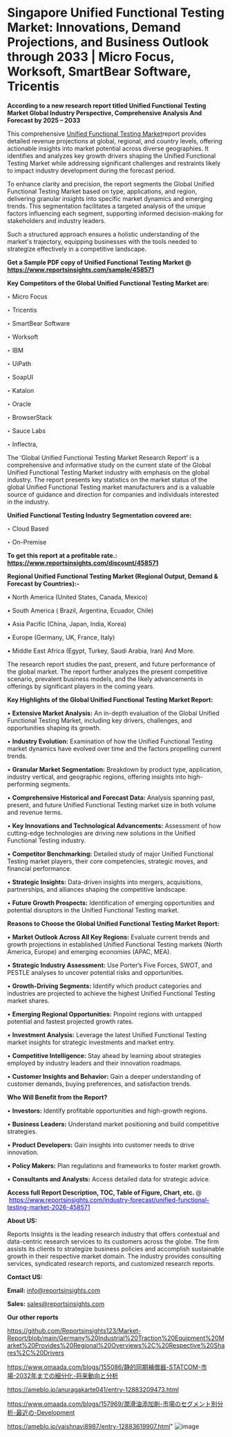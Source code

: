 # Singapore Unified Functional Testing Market: Innovations, Demand Projections, and Business Outlook through 2033 | Micro Focus, Worksoft, SmartBear Software, Tricentis

<strong>According to a new research report titled Unified Functional Testing Market Global Industry Perspective, Comprehensive Analysis And Forecast by 2025 – 2033</strong>

This comprehensive <a href=https://www.reportsinsights.com/sample/458571>Unified Functional Testing Market</a>report provides detailed revenue projections at global, regional, and country levels, offering actionable insights into market potential across diverse geographies. It identifies and analyzes key growth drivers shaping the Unified Functional Testing Market while addressing significant challenges and restraints likely to impact industry development during the forecast period.

To enhance clarity and precision, the report segments the Global Unified Functional Testing Market based on type, applications, and region, delivering granular insights into specific market dynamics and emerging trends. This segmentation facilitates a targeted analysis of the unique factors influencing each segment, supporting informed decision-making for stakeholders and industry leaders.

Such a structured approach ensures a holistic understanding of the market's trajectory, equipping businesses with the tools needed to strategize effectively in a competitive landscape.

<strong>Get a Sample PDF copy of Unified Functional Testing Market </strong><strong>@<a href=https://www.reportsinsights.com/sample/458571 style=color:#0000ff;> https://www.reportsinsights.com/sample/458571</a></strong></font>

<strong>Key Competitors of the Global Unified Functional Testing Market are:</strong>

‣ Micro Focus

‣ Tricentis

‣ SmartBear Software

‣ Worksoft

‣ IBM

‣ UiPath

‣ SoapUI

‣ Katalon

‣ Oracle

‣ BrowserStack

‣ Sauce Labs

‣ Inflectra,

The ‘Global Unified Functional Testing Market Research Report’ is a comprehensive and informative study on the current state of the Global Unified Functional Testing Market industry with emphasis on the global industry. The report presents key statistics on the market status of the global Unified Functional Testing market manufacturers and is a valuable source of guidance and direction for companies and individuals interested in the industry.

<strong>Unified Functional Testing Industry Segmentation covered are:</strong>

‣ Cloud Based

‣ On-Premise

<strong>To get this report at a profitable rate.: <a href=https://www.reportsinsights.com/discount/458571 style=color:#0000ff;>https://www.reportsinsights.com/discount/458571</a></strong></font>

<strong>Regional Unified Functional Testing Market (Regional Output, Demand &amp; Forecast by Countries):-</strong>

• North America (United States, Canada, Mexico)

• South America ( Brazil, Argentina, Ecuador, Chile)

• Asia Pacific (China, Japan, India, Korea)

• Europe (Germany, UK, France, Italy)

• Middle East Africa (Egypt, Turkey, Saudi Arabia, Iran) And More.

The research report studies the past, present, and future performance of the global market. The report further analyzes the present competitive scenario, prevalent business models, and the likely advancements in offerings by significant players in the coming years.

<strong>Key Highlights of the Global Unified Functional Testing Market Report:</strong>

• <strong>Extensive Market Analysis:</strong> An in-depth evaluation of the Global Unified Functional Testing Market, including key drivers, challenges, and opportunities shaping its growth.

• <strong>Industry Evolution:</strong> Examination of how the Unified Functional Testing market dynamics have evolved over time and the factors propelling current trends.

• <strong>Granular Market Segmentation:</strong> Breakdown by product type, application, industry vertical, and geographic regions, offering insights into high-performing segments.

• <strong>Comprehensive Historical and Forecast Data:</strong> Analysis spanning past, present, and future Unified Functional Testing market size in both volume and revenue terms.

• <strong>Key Innovations and Technological Advancements:</strong> Assessment of how cutting-edge technologies are driving new solutions in the Unified Functional Testing industry.

• <strong>Competitor Benchmarking:</strong> Detailed study of major Unified Functional Testing market players, their core competencies, strategic moves, and financial performance.

• <strong>Strategic Insights:</strong> Data-driven insights into mergers, acquisitions, partnerships, and alliances shaping the competitive landscape.

• <strong>Future Growth Prospects:</strong> Identification of emerging opportunities and potential disruptors in the Unified Functional Testing market.

<strong>Reasons to Choose the Global Unified Functional Testing Market Report:</strong>

• <strong>Market Outlook Across All Key Regions:</strong> Evaluate current trends and growth projections in established Unified Functional Testing markets (North America, Europe) and emerging economies (APAC, MEA).

• <strong>Strategic Industry Assessment:</strong> Use Porter’s Five Forces, SWOT, and PESTLE analyses to uncover potential risks and opportunities.

• <strong>Growth-Driving Segments:</strong> Identify which product categories and industries are projected to achieve the highest Unified Functional Testing market shares.

• <strong>Emerging Regional Opportunities:</strong> Pinpoint regions with untapped potential and fastest projected growth rates.

• <strong>Investment Analysis:</strong> Leverage the latest Unified Functional Testing market insights for strategic investments and market entry.

• <strong>Competitive Intelligence:</strong> Stay ahead by learning about strategies employed by industry leaders and their innovation roadmaps.

• <strong>Customer Insights and Behavior:</strong> Gain a deeper understanding of customer demands, buying preferences, and satisfaction trends.

<strong>Who Will Benefit from the Report?</strong>

• <strong>Investors:</strong> Identify profitable opportunities and high-growth regions.

• <strong>Business Leaders:</strong> Understand market positioning and build competitive strategies.

• <strong>Product Developers:</strong> Gain insights into customer needs to drive innovation.

• <strong>Policy Makers:</strong> Plan regulations and frameworks to foster market growth.

• <strong>Consultants and Analysts:</strong> Access detailed data for strategic advice.
</ul>
<strong>Access full Report Description, TOC, Table of Figure, Chart, etc. </strong>@  <a href=https://www.reportsinsights.com/industry-forecast/unified-functional-testing-market-2026-458571 style=color:#0000ff;>https://www.reportsinsights.com/industry-forecast/unified-functional-testing-market-2026-458571</a></font>

<strong><strong>About US</strong>:</strong>

Reports Insights is the leading research industry that offers contextual and data-centric research services to its customers across the globe. The firm assists its clients to strategize business policies and accomplish sustainable growth in their respective market domain. The industry provides consulting services, syndicated research reports, and customized research reports.

<strong>Contact US:</strong>

<p class=""""><b>Email:</b> <a href=mailto:info@reportsinsights.com>info@reportsinsights.com</a></p>
<p class=""""><b>Sales:</b> <a href=mailto:sales@reportsinsights.com>sales@reportsinsights.com</a></p>

<strong>Our other reports</strong>

<a href=https://github.com/Reportsinsights123/Market-Report/blob/main/Germany%20Industrial%20Traction%20Equipment%20Market%20Provides%20Regional%20Overviews%2C%20Respective%20Shares%2C%20Drivers>https://github.com/Reportsinsights123/Market-Report/blob/main/Germany%20Industrial%20Traction%20Equipment%20Market%20Provides%20Regional%20Overviews%2C%20Respective%20Shares%2C%20Drivers</a>

<a href=https://www.omaada.com/blogs/155086/静的同期補償器-STATCOM-市場-2032年までの細分化-将来動向と分析>https://www.omaada.com/blogs/155086/静的同期補償器-STATCOM-市場-2032年までの細分化-将来動向と分析</a>

<a href=https://ameblo.jp/anuragakarte041/entry-12883209473.html>https://ameblo.jp/anuragakarte041/entry-12883209473.html</a>

<a href=https://www.omaada.com/blogs/157969/潤滑油添加剤-市場のセグメント別分析-最近の-Development>https://www.omaada.com/blogs/157969/潤滑油添加剤-市場のセグメント別分析-最近の-Development</a>

<a href=https://ameblo.jp/vaishnavi8987/entry-12883619907.html>https://ameblo.jp/vaishnavi8987/entry-12883619907.html</a>"
![image](https://github.com/user-attachments/assets/b6069e8d-56f8-48c4-849b-bc9b3b777b8e)
